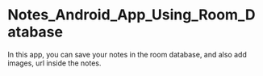 # Notes_Android_App_Using_Room_Database
In this app, you can save your notes in the room database, and also add images, url inside the notes.
